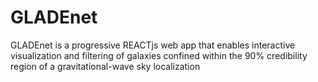 # GLADEnet
GLADEnet is a progressive REACTjs web app that enables interactive visualization and filtering of galaxies confined within the 90% credibility region of a gravitational-wave sky localization
